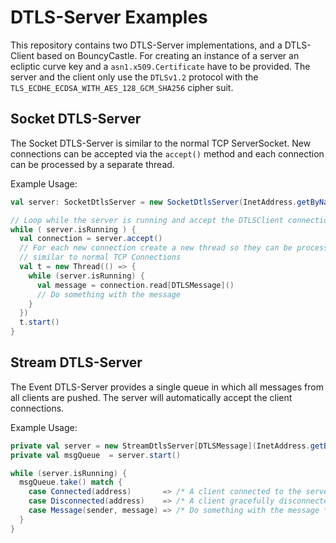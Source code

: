 DTLS-Server Examples
====================

This repository contains two DTLS-Server implementations, and a DTLS-Client based on BouncyCastle.
For creating an instance of a server an ecliptic curve key and a `asn1.x509.Certificate` have to be provided. 
The server and the client only use the `DTLSv1.2` protocol with the `TLS_ECDHE_ECDSA_WITH_AES_128_GCM_SHA256` cipher suit. 

## Socket DTLS-Server
The Socket DTLS-Server is similar to the normal TCP ServerSocket. New connections can be accepted via
the `accept()` method and each connection can be processed by a separate thread.

Example Usage:
```scala
val server: SocketDtlsServer = new SocketDtlsServer(InetAddress.getByName("0.0.0.0"), PORT, certificate, key)

// Loop while the server is running and accept the DTLSClient connections
while ( server.isRunning ) {
  val connection = server.accept()
  // For each new connection create a new thread so they can be processed independently
  // similar to normal TCP Connections
  val t = new Thread(() => {
    while (server.isRunning) {
      val message = connection.read[DTLSMessage]()
      // Do something with the message
    }
  })
  t.start()
}
```

## Stream DTLS-Server
The Event DTLS-Server provides a single queue in which all messages from all clients are pushed. The
server will automatically accept the client connections.  
 
Example Usage:
```scala
private val server = new StreamDtlsServer[DTLSMessage](InetAddress.getByName("0.0.0.0"), PORT, certificate, key)
private val msgQueue  = server.start()

while (server.isRunning) {
  msgQueue.take() match {
    case Connected(address)       => /* A client connected to the server */
    case Disconnected(address)    => /* A client gracefully disconnected from the server */
    case Message(sender, message) => /* Do something with the message */
  }
}
```